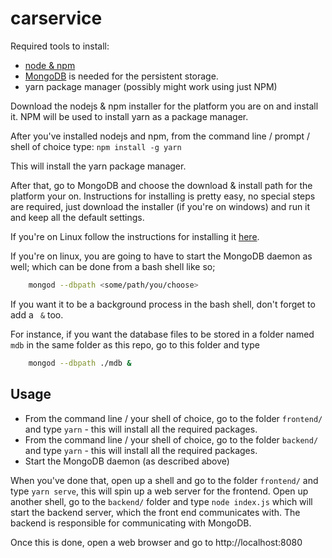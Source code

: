 # carservice

Required tools to install:

- [node & npm](https://nodejs.org/en/download/)
- [MongoDB](https://docs.mongodb.com/manual/administration/install-community/) is needed for the persistent storage.
- yarn package manager (possibly might work using just NPM)

Download the nodejs & npm installer for the platform you are on and install it. NPM will be used to install yarn as a package manager.

After you've installed nodejs and npm, from the command line / prompt / shell of choice type:
`npm install -g yarn`

This will install the yarn package manager.

After that, go to MongoDB and choose the download & install path for the platform your on. Instructions for installing is pretty easy,
no special steps are required, just download the installer (if you're on windows) and run it and keep all the default settings.

If you're on Linux follow the instructions for installing it [here](https://docs.mongodb.com/manual/administration/install-on-linux/).

If you're on linux, you are going to have to start the MongoDB daemon as well; which can be done from a bash shell like so;

```bash
    mongod --dbpath <some/path/you/choose>
```

If you want it to be a background process in the bash shell, don't forget to add a ` &` too.

For instance, if you want the database files to be stored in a folder named `mdb` in the same folder as this repo, go to this folder and type

```bash
    mongod --dbpath ./mdb &
```

## Usage

- From the command line / your shell of choice, go to the folder `frontend/` and type `yarn` - this will install all the required packages.
- From the command line / your shell of choice, go to the folder `backend/` and type `yarn` - this will install all the required packages.
- Start the MongoDB daemon (as described above)

When you've done that, open up a shell and go to the folder `frontend/` and type `yarn serve`, this will spin up a web server for the frontend.
Open up another shell, go to the `backend/` folder and type `node index.js` which will start the backend server, which the front end communicates with.
The backend is responsible for communicating with MongoDB.

Once this is done, open a web browser and go to http://localhost:8080
